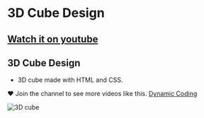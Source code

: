 # 3D Cube Design 
## [Watch it on youtube](https://youtu.be/WT6TAT2Xv-I)
## 3D Cube Design
- 3D cube made with HTML and CSS.

❤ Join the channel to see more videos like this. [Dynamic Coding](https://www.youtube.com/@dynamic_coding)

![3D cube](https://github.com/codigodinamico/3d-cube-design/assets/130683326/4a70625b-2216-4230-9de4-dda8f88ed767)

